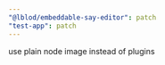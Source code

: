 ```yaml
---
"@lblod/embeddable-say-editor": patch
"test-app": patch
---
```


use plain node image instead of plugins
